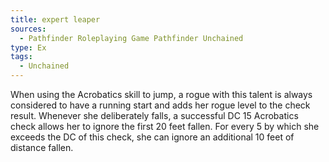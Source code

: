```yaml
---
title: expert leaper
sources:
  - Pathfinder Roleplaying Game Pathfinder Unchained
type: Ex
tags:
  - Unchained
---
```


When using the Acrobatics skill to jump, a rogue with this talent is always considered to have a running start and adds her rogue level to the check result. Whenever she deliberately falls, a successful DC 15 Acrobatics check allows her to ignore the first 20 feet fallen. For every 5 by which she exceeds the DC of this check, she can ignore an additional 10 feet of distance fallen.
